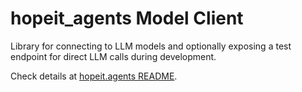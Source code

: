 # hopeit_agents Model Client

Library for connecting to LLM models and optionally exposing a test endpoint for direct LLM calls during development.

Check details at [hopeit.agents README](https://github.com/hopeit-git/hopeit.agents/blob/master/README.md).
